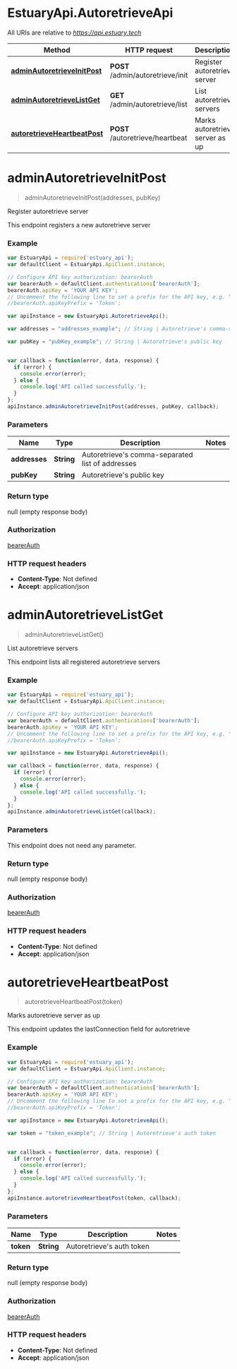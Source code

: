 # EstuaryApi.AutoretrieveApi

All URIs are relative to *https://api.estuary.tech*

Method | HTTP request | Description
------------- | ------------- | -------------
[**adminAutoretrieveInitPost**](AutoretrieveApi.md#adminAutoretrieveInitPost) | **POST** /admin/autoretrieve/init | Register autoretrieve server
[**adminAutoretrieveListGet**](AutoretrieveApi.md#adminAutoretrieveListGet) | **GET** /admin/autoretrieve/list | List autoretrieve servers
[**autoretrieveHeartbeatPost**](AutoretrieveApi.md#autoretrieveHeartbeatPost) | **POST** /autoretrieve/heartbeat | Marks autoretrieve server as up


<a name="adminAutoretrieveInitPost"></a>
# **adminAutoretrieveInitPost**
> adminAutoretrieveInitPost(addresses, pubKey)

Register autoretrieve server

This endpoint registers a new autoretrieve server

### Example
```javascript
var EstuaryApi = require('estuary_api');
var defaultClient = EstuaryApi.ApiClient.instance;

// Configure API key authorization: bearerAuth
var bearerAuth = defaultClient.authentications['bearerAuth'];
bearerAuth.apiKey = 'YOUR API KEY';
// Uncomment the following line to set a prefix for the API key, e.g. "Token" (defaults to null)
//bearerAuth.apiKeyPrefix = 'Token';

var apiInstance = new EstuaryApi.AutoretrieveApi();

var addresses = "addresses_example"; // String | Autoretrieve's comma-separated list of addresses

var pubKey = "pubKey_example"; // String | Autoretrieve's public key


var callback = function(error, data, response) {
  if (error) {
    console.error(error);
  } else {
    console.log('API called successfully.');
  }
};
apiInstance.adminAutoretrieveInitPost(addresses, pubKey, callback);
```

### Parameters

Name | Type | Description  | Notes
------------- | ------------- | ------------- | -------------
 **addresses** | **String**| Autoretrieve's comma-separated list of addresses | 
 **pubKey** | **String**| Autoretrieve's public key | 

### Return type

null (empty response body)

### Authorization

[bearerAuth](../README.md#bearerAuth)

### HTTP request headers

 - **Content-Type**: Not defined
 - **Accept**: application/json

<a name="adminAutoretrieveListGet"></a>
# **adminAutoretrieveListGet**
> adminAutoretrieveListGet()

List autoretrieve servers

This endpoint lists all registered autoretrieve servers

### Example
```javascript
var EstuaryApi = require('estuary_api');
var defaultClient = EstuaryApi.ApiClient.instance;

// Configure API key authorization: bearerAuth
var bearerAuth = defaultClient.authentications['bearerAuth'];
bearerAuth.apiKey = 'YOUR API KEY';
// Uncomment the following line to set a prefix for the API key, e.g. "Token" (defaults to null)
//bearerAuth.apiKeyPrefix = 'Token';

var apiInstance = new EstuaryApi.AutoretrieveApi();

var callback = function(error, data, response) {
  if (error) {
    console.error(error);
  } else {
    console.log('API called successfully.');
  }
};
apiInstance.adminAutoretrieveListGet(callback);
```

### Parameters
This endpoint does not need any parameter.

### Return type

null (empty response body)

### Authorization

[bearerAuth](../README.md#bearerAuth)

### HTTP request headers

 - **Content-Type**: Not defined
 - **Accept**: application/json

<a name="autoretrieveHeartbeatPost"></a>
# **autoretrieveHeartbeatPost**
> autoretrieveHeartbeatPost(token)

Marks autoretrieve server as up

This endpoint updates the lastConnection field for autoretrieve

### Example
```javascript
var EstuaryApi = require('estuary_api');
var defaultClient = EstuaryApi.ApiClient.instance;

// Configure API key authorization: bearerAuth
var bearerAuth = defaultClient.authentications['bearerAuth'];
bearerAuth.apiKey = 'YOUR API KEY';
// Uncomment the following line to set a prefix for the API key, e.g. "Token" (defaults to null)
//bearerAuth.apiKeyPrefix = 'Token';

var apiInstance = new EstuaryApi.AutoretrieveApi();

var token = "token_example"; // String | Autoretrieve's auth token


var callback = function(error, data, response) {
  if (error) {
    console.error(error);
  } else {
    console.log('API called successfully.');
  }
};
apiInstance.autoretrieveHeartbeatPost(token, callback);
```

### Parameters

Name | Type | Description  | Notes
------------- | ------------- | ------------- | -------------
 **token** | **String**| Autoretrieve's auth token | 

### Return type

null (empty response body)

### Authorization

[bearerAuth](../README.md#bearerAuth)

### HTTP request headers

 - **Content-Type**: Not defined
 - **Accept**: application/json

